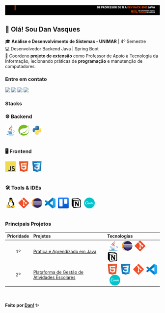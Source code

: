 <img src="./assets/image/image/fundo-linha.png">

## 👋 Olá! Sou Dan Vasques <br>

🎓 **Análise e Desenvolvimento de Sistemas - UNIMAR** | 4º Semestre <br>
💻 Desenvolvedor Backend Java | Spring Boot <br>
📝 Coordeno **projeto de extensão** como Professor de Apoio à Tecnologia da Informação, lecionando práticas de **programação** e manutenção de computadores. <br>

### Entre em contato
<p>  
    <a href="https://danvasquesc.github.io/portfolio-dan"><img src="https://img.shields.io/badge/Portfolio-FF4500?style=for-the-badge"></a>
    <a href="https://www.linkedin.com/in/dan-vasques-carvalho"><img src="https://img.shields.io/badge/LinkedIn-FF4500?style=for-the-badge"></a>
    <a href="https://danvasquesc.github.io/portfolio-dan/src/docs/Dan_Vasques_Carvalho_Estagio_TI.pdf"><img src="https://img.shields.io/badge/Curriculo-FF4500?style=for-the-badge"></a>
    <a href="mailto:dan.vasques@outlook.com.br"><img src="https://img.shields.io/badge/-Email-FF4500?style=for-the-badge"></a>
</p>

### Stacks
### ⚙️ Backend
<div style="display: inline_block">
  <img align="center" alt="Java" height="35" width="35" src="https://raw.githubusercontent.com/devicons/devicon/master/icons/java/java-original.svg">&nbsp;
  <img align="center" alt="SpringBoot" height="35" width="35" src="https://raw.githubusercontent.com/devicons/devicon/master/icons/spring/spring-original.svg">&nbsp;
  <img align="center" alt="Python" height="35" width="35" src="https://raw.githubusercontent.com/devicons/devicon/master/icons/python/python-original.svg">&nbsp;
</div> <br>

### 🖥️ Frontend
<div style="display: inline_block"> 
  <img align="center" alt="Javascript" height="35" width="35" src="https://raw.githubusercontent.com/devicons/devicon/master/icons/javascript/javascript-original.svg">&nbsp;
  <img align="center" alt="HTML5" height="35" width="35" src="https://raw.githubusercontent.com/devicons/devicon/master/icons/html5/html5-original.svg">&nbsp;
  <img align="center" alt="CSS3" height="35" width="35" src="https://raw.githubusercontent.com/devicons/devicon/master/icons/css3/css3-original.svg">&nbsp;
</div> <br>

### 🛠️ Tools & IDEs
<div style="display: inline_block"> 
  <img align="center" alt="Linux" height="35" width="35" src="https://raw.githubusercontent.com/devicons/devicon/master/icons/linux/linux-original.svg">&nbsp;
  <img align="center" alt="Git" height="35" width="35" src="https://raw.githubusercontent.com/devicons/devicon/master/icons/git/git-original.svg">&nbsp;
  <img align="center" alt="Eclipse" height="35" width="35" src="https://raw.githubusercontent.com/devicons/devicon/master/icons/eclipse/eclipse-original.svg">&nbsp;
  <img align="center" alt="Vscode" height="35" width="35" src="https://raw.githubusercontent.com/devicons/devicon/master/icons/vscode/vscode-original.svg">&nbsp;
  <img align="center" alt="Trello" height="35" width="35" src="https://raw.githubusercontent.com/devicons/devicon/master/icons/trello/trello-original.svg">&nbsp;
  <img align="center" alt="Notion" height="35" width="35" src="https://raw.githubusercontent.com/devicons/devicon/master/icons/notion/notion-original.svg">&nbsp;
  <img align="center" alt="Canva" height="35" width="35" src="https://raw.githubusercontent.com/devicons/devicon/master/icons/canva/canva-original.svg">&nbsp;
</div> 

<br>

### Principais Projetos
| Prioridade |    Projetos                                       | Tecnologias                                           |
|   :---:    |     :---                                          |          :---                                   |
|    1º      | [Prática e Aprendizado em Java][2]                | <img align="center" alt="Java" height="35" width="40" src="https://raw.githubusercontent.com/devicons/devicon/master/icons/java/java-original.svg">&nbsp;   <img align="center" alt="Eclipse" height="35" width="35" src="https://raw.githubusercontent.com/devicons/devicon/master/icons/eclipse/eclipse-original.svg">&nbsp;   <img align="center" alt="Git" height="35" width="35" src="https://raw.githubusercontent.com/devicons/devicon/master/icons/git/git-original.svg">&nbsp;   <img align="center" alt="Notion" height="35" width="35" src="https://raw.githubusercontent.com/devicons/devicon/master/icons/notion/notion-original.svg">&nbsp; |
|    2º      | [Plataforma de Gestão de Atividades Escolares][1] |  <img align="center" alt="HTML5" height="35" width="35" src="https://raw.githubusercontent.com/devicons/devicon/master/icons/html5/html5-original.svg">&nbsp; <img align="center" alt="CSS3" height="35" width="35" src="https://raw.githubusercontent.com/devicons/devicon/master/icons/css3/css3-original.svg">&nbsp;   <img align="center" alt="Git" height="35" width="35" src="https://raw.githubusercontent.com/devicons/devicon/master/icons/git/git-original.svg">&nbsp;   <img align="center" alt="Vscode" height="35" width="35" src="https://raw.githubusercontent.com/devicons/devicon/master/icons/vscode/vscode-original.svg">&nbsp;   <img align="center" alt="Canva" height="35" width="35" src="https://raw.githubusercontent.com/devicons/devicon/master/icons/canva/canva-original.svg">&nbsp; | 

[1]: https://github.com/danvasquesc/projeto-plataforma-atividades-escolares
[2]: https://github.com/danvasquesc/exercicios_java

<br>

#### Feito por [Dan!](https://github.com/danvasquesc) ✨
